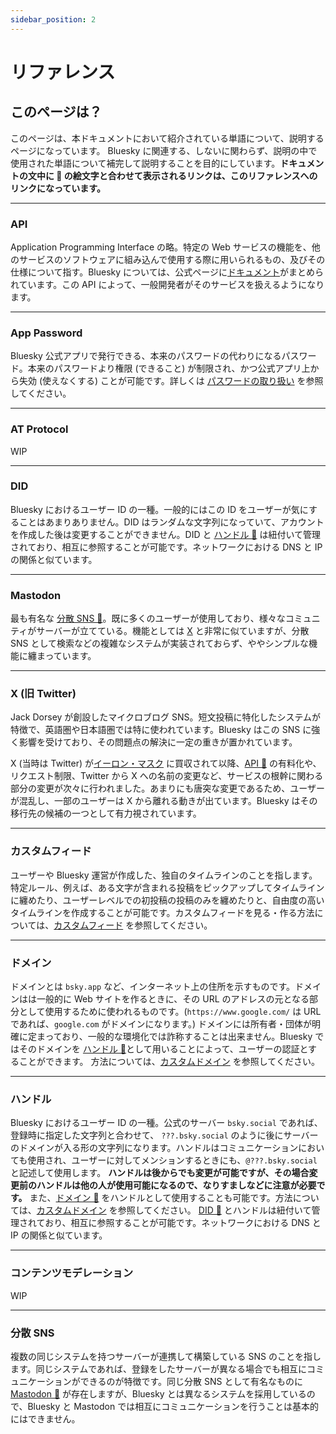 ```yaml
---
sidebar_position: 2
---
```


# リファレンス

## このページは？

このページは、本ドキュメントにおいて紹介されている単語について、説明するページになっています。 Bluesky に関連する、しないに関わらず、説明の中で使用された単語について補完して説明することを目的にしています。**ドキュメントの文中に 📖 の絵文字と合わせて表示されるリンクは、このリファレンスへのリンクになっています。**

---

### API

Application Programming Interface の略。特定の Web サービスの機能を、他のサービスのソフトウェアに組み込んで使用する際に用いられるもの、及びその仕様について指す。Bluesky については、公式ページに[ドキュメント](https://atproto.com/docs)がまとめられています。この API によって、一般開発者がそのサービスを扱えるようになります。

---

### App Password

Bluesky 公式アプリで発行できる、本来のパスワードの代わりになるパスワード。本来のパスワードより権限 (できること) が制限され、かつ公式アプリ上から失効 (使えなくする) ことが可能です。詳しくは [パスワードの取り扱い](/docs/walks/password.md) を参照してください。

---

### AT Protocol

WIP

---

### DID

Bluesky におけるユーザー ID の一種。一般的にはこの ID をユーザーが気にすることはあまりありません。DID はランダムな文字列になっていて、アカウントを作成した後は変更することができません。DID と [ハンドル 📖](/docs/extras/reference#ハンドル) は紐付いて管理されており、相互に参照することが可能です。ネットワークにおける DNS と IP の関係と似ています。

---

### Mastodon

最も有名な [分散 SNS 📖](/docs/extras/reference#分散-sns)。既に多くのユーザーが使用しており、様々なコミュニティがサーバーが立てている。機能としては [X](/docs/extras/reference#x-旧-twitter) と非常に似ていますが、分散 SNS として検索などの複雑なシステムが実装されておらず、ややシンプルな機能に纏まっています。

---

### X (旧 Twitter)

Jack Dorsey が創設したマイクロブログ SNS。短文投稿に特化したシステムが特徴で、英語圏や日本語圏では特に使われています。Bluesky はこの SNS に強く影響を受けており、その問題点の解決に一定の重きが置かれています。

X (当時は Twitter) が[イーロン・マスク](https://twitter.com/elonmusk) に買収されて以降、[API 📖](/docs/extras/reference#api) の有料化や、リクエスト制限、Twitter から X への名前の変更など、サービスの根幹に関わる部分の変更が次々に行われました。あまりにも唐突な変更であるため、ユーザーが混乱し、一部のユーザーは X から離れる動きが出ています。Bluesky はその移行先の候補の一つとして有力視されています。

---

### カスタムフィード

ユーザーや Bluesky 運営が作成した、独自のタイムラインのことを指します。特定ルール、例えば、ある文字が含まれる投稿をピックアップしてタイムラインに纏めたり、ユーザーレベルでの初投稿の投稿のみを纏めたりと、自由度の高いタイムラインを作成することが可能です。カスタムフィードを見る・作る方法については、[カスタムフィード](/docs/extras/customfeed) を参照してください。

---

### ドメイン

ドメインとは `bsky.app` など、インターネット上の住所を示すものです。ドメインはは一般的に Web サイトを作るときに、その URL のアドレスの元となる部分として使用するために使われるものです。(`https://www.google.com/` は URL であれば、`google.com` がドメインになります。) ドメインには所有者・団体が明確に定まっており、一般的な環境化では詐称することは出来ません。Bluesky ではそのドメインを [ハンドル 📖](/docs/extras/reference#ハンドル)として用いることによって、ユーザーの認証とすることができます。 方法については、[カスタムドメイン](/docs/walks/custom_domain) を参照してください。

---

### ハンドル

Bluesky におけるユーザー ID の一種。公式のサーバー `bsky.social` であれば、登録時に指定した文字列と合わせて、 `???.bsky.social` のように後にサーバーのドメインが入る形の文字列になります。ハンドルはコミュニケーションにおいても使用され、ユーザーに対してメンションするときにも、`@???.bsky.social` と記述して使用します。 **ハンドルは後からでも変更が可能ですが、その場合変更前のハンドルは他の人が使用可能になるので、なりすましなどに注意が必要です。** また、[ドメイン 📖](/docs/extras/reference#ドメイン) をハンドルとして使用することも可能です。方法については、[カスタムドメイン](/docs/walks/custom_domain) を参照してください。 [DID 📖](/docs/extras/reference#did) とハンドルは紐付いて管理されており、相互に参照することが可能です。ネットワークにおける DNS と IP の関係と似ています。

---

### コンテンツモデレーション

WIP

---

### 分散 SNS

複数の同じシステムを持つサーバーが連携して構築している SNS のことを指します。同じシステムであれば、登録をしたサーバーが異なる場合でも相互にコミュニケーションができるのが特徴です。同じ分散 SNS として有名なものに [Mastodon 📖](/docs/extras/reference#mastodon) が存在しますが、Bluesky とは異なるシステムを採用しているので、Bluesky と Mastodon では相互にコミュニケーションを行うことは基本的にはできません。

